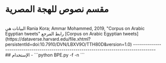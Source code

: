 # مقسم نصوص للهجة المصرية
<br>
البيانات هي Rania Kora; Ammar Mohammed, 2019, "Corpus on Arabic Egyptian tweets"
رابط المرجع [Corpus on Arabic Egyptian tweets](https://dataverse.harvard.edu/file.xhtml?persistentId=doi:10.7910/DVN/LBXV9O/TTH80D&version=1.0)
-----------------------------------------------------------------------------------------
## الإستخدام 
- ```python BPE.py -f <path/to/corpusfile.txt> -n <number of iteration>```
